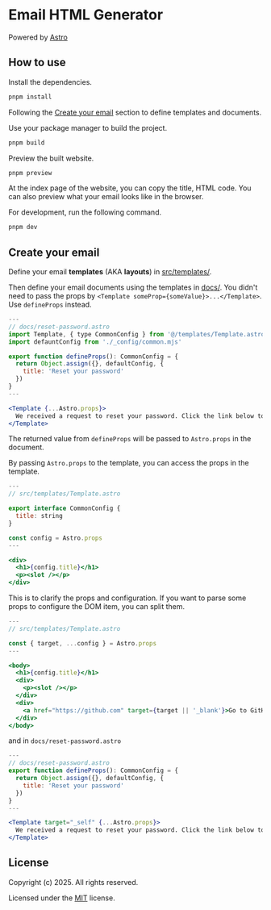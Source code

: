 # Email HTML Generator

Powered by [Astro](https://astro.build/)

## How to use

Install the dependencies.

```bash
pnpm install
```

Following the [Create your email](#create-your-email) section to define templates and documents.

Use your package manager to build the project.

```bash
pnpm build
```

Preview the built website.

```bash
pnpm preview
```

At the index page of the website, you can copy the title, HTML code. You can also preview what your email looks like in the browser.

For development, run the following command.

```bash
pnpm dev
```

## Create your email

Define your email **templates** (AKA **layouts**) in [src/templates/](src/templates/).

Then define your email documents using the templates in [docs/](docs/). You didn't need to pass the props by `<Template someProp={someValue}>...</Template>`. Use `defineProps` instead.

```jsx
---
// docs/reset-password.astro
import Template, { type CommonConfig } from '@/templates/Template.astro'
import defauntConfig from './_config/common.mjs'

export function defineProps(): CommonConfig = {
  return Object.assign({}, defaultConfig, {
    title: 'Reset your password'
  })
}
---

<Template {...Astro.props}>
  We received a request to reset your password. Click the link below to reset it.
</Template>
```

The returned value from `defineProps` will be passed to `Astro.props` in the document.

By passing `Astro.props` to the template, you can access the props in the template.

```jsx
---
// src/templates/Template.astro

export interface CommonConfig {
  title: string
}

const config = Astro.props
---

<div>
  <h1>{config.title}</h1>
  <p><slot /></p>
</div>
```

This is to clarify the props and configuration. If you want to parse some props to configure the DOM item, you can split them.

```jsx
---
// src/templates/Template.astro

const { target, ...config } = Astro.props
---

<body>
  <h1>{config.title}</h1>
  <div>
    <p><slot /></p>
  </div>
  <div>
    <a href="https://github.com" target={target || '_blank'}>Go to GitHub</a>
  </div>
</body>
```

and in `docs/reset-password.astro`

```jsx
---
// docs/reset-password.astro
export function defineProps(): CommonConfig = {
  return Object.assign({}, defaultConfig, {
    title: 'Reset your password'
  })
}
---

<Template target="_self" {...Astro.props}>
  We received a request to reset your password. Click the link below to reset it.
</Template>
```

## License

Copyright (c) 2025. All rights reserved.

Licensed under the [MIT](LICENSE) license.

